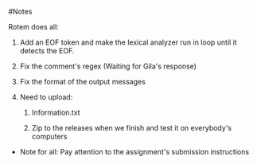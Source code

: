 #Notes

Rotem does all:

1. Add an EOF token and make the lexical analyzer run in loop until it detects the EOF.

2. Fix the comment's regex (Waiting for Gila's response)

3. Fix the format of the output messages

4. Need to upload:

     1. Information.txt 
	
     2. Zip to the releases when we finish and test it on everybody's computers
	

* Note for all: Pay attention to the assignment's submission instructions 
